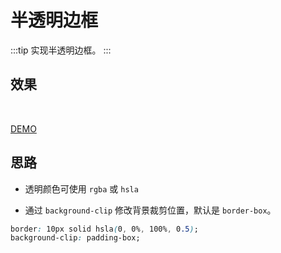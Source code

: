 # 半透明边框

:::tip
实现半透明边框。
:::

## 效果

<br>
<bdg-1></bdg-1>

[DEMO](http://dabblet.com/gist/012289cc14106a1bd7a5)

## 思路

* 透明颜色可使用 `rgba` 或 `hsla`

* 通过 `background-clip` 修改背景裁剪位置，默认是 `border-box`。

```css
border: 10px solid hsla(0, 0%, 100%, 0.5);
background-clip: padding-box;
```